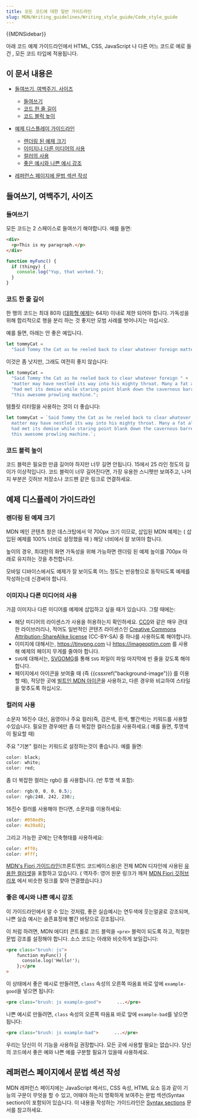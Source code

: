 ```yaml
---
title: 모든 코드에 대한 일반 가이드라인
slug: MDN/Writing_guidelines/Writing_style_guide/Code_style_guide
---
```


{{MDNSidebar}}

아래 코드 예제 가이드라인에서 HTML, CSS, JavaScript 나 다른 어느 코드로 예로 들건 , 모든 코드 타입에 적용됩니다.

## 이 문서 내용은

- [들여쓰기, 여백주기, 사이즈](/ko/docs/MDN/Contribute/Guidelines/Code_guidelines/General#들여쓰기_여백주기_사이즈)

  - [들여쓰기](/ko/docs/MDN/Contribute/Guidelines/Code_guidelines/General#들여쓰기)
  - [코드 한 줄 길이](/ko/docs/MDN/Contribute/Guidelines/Code_guidelines/General#코드_한_줄_길이)
  - [코드 블럭 높이](/ko/docs/MDN/Contribute/Guidelines/Code_guidelines/General#코드_블럭_높이)

- [예제 디스플레이 가이드라인](/ko/docs/MDN/Contribute/Guidelines/Code_guidelines/General#예제_디스플레이_가이드라인)

  - [렌더링 된 예제 크기](/ko/docs/MDN/Contribute/Guidelines/Code_guidelines/General#렌더링_된_예제_크기)
  - [이미지나 다른 미디어의 사용](/ko/docs/MDN/Contribute/Guidelines/Code_guidelines/General#이미지나_다른_미디어의_사용)
  - [컬러의 사용](/ko/docs/MDN/Contribute/Guidelines/Code_guidelines/General#컬러의_사용)
  - [좋은 예시와 나쁜 예시 강조](/ko/docs/MDN/Contribute/Guidelines/Code_guidelines/General#좋은_예시와_나쁜_예시_강조)

- [레퍼런스 페이지에 문법 섹션 작성](/ko/docs/MDN/Contribute/Guidelines/Code_guidelines/General#레퍼런스_페이지에서_문법_섹션_작성)

## 들여쓰기, 여백주기, 사이즈

### 들여쓰기

모든 코드는 2 스페이스로 들여쓰기 해야합니다. 예를 들면:

```html example-good
<div>
  <p>This is my paragraph.</p>
</div>
```

```js example-good
function myFunc() {
  if (thingy) {
    console.log("Yup, that worked.");
  }
}
```

### 코드 한 줄 길이

한 행의 코드는 최대 80자 ([대화형 예제](https://github.com/mdn/interactive-examples)는 64자) 이내로 제한 되어야 합니다. 가독성을 위해 합리적으로 행을 분리 하는 것 좋지만 모범 사례를 벗어나지는 마십시오.

예를 들면, 아래는 안 좋은 예입니다.

```js example-bad
let tommyCat =
  "Said Tommy the Cat as he reeled back to clear whatever foreign matter may have nestled its way into his mighty throat. Many a fat alley rat had met its demise while staring point blank down the cavernous barrel of this awesome prowling machine.";
```

이것은 좀 낫지만, 그래도 여전히 좋지 않습니다:

```js
let tommyCat =
  "Said Tommy the Cat as he reeled back to clear whatever foreign " +
  "matter may have nestled its way into his mighty throat. Many a fat alley rat " +
  "had met its demise while staring point blank down the cavernous barrel of " +
  "this awesome prowling machine.";
```

템플릿 리터럴을 사용하는 것이 더 좋습니다:

```js example-good
let tommyCat = `Said Tommy the Cat as he reeled back to clear whatever foreign
  matter may have nestled its way into his mighty throat. Many a fat alley rat
  had met its demise while staring point blank down the cavernous barrel of
  this awesome prowling machine.`;
```

### 코드 블럭 높이

코드 블럭은 필요한 만큼 길어야 하지만 너무 길면 안됩니다. 15에서 25 라인 정도의 길이가 이상적입니다. 코드 블럭이 너무 길어진다면, 가장 유용한 스니펫만 보여주고, 나머지 부분은 깃허브 저장소나 코드펜 같은 링크로 연결하세요.

## 예제 디스플레이 가이드라인

### 렌더링 된 예제 크기

MDN 메인 콘텐츠 창은 데스크탑에서 약 700px 크기 이므로, 삽입된 MDN 예제는 ( 삽입된 예제를 100% 너비로 설정했을 때 ) 해당 너비에서 잘 보여야 합니다.

높이의 경우, 최대한의 화면 가독성을 위해 가능하면 렌더링 된 예제 높이를 700px 아래로 유지하는 것을 추천합니다.

모바일 디바이스에서도 예제가 잘 보이도록 어느 정도는 반응형으로 동작되도록 예제를 작성하는데 신경써야 합니다.

### 이미지나 다른 미디어의 사용

가끔 이미지나 다른 미디어를 예제에 삽입하고 싶을 때가 있습니다. 그럴 때에는:

- 해당 미디어의 라이센스가 사용을 허용하는지 확인하세요. [CC0](https://creativecommons.org/share-your-work/public-domain/cc0/)와 같은 매우 관대한 라이브러리나, 적어도 일반적인 콘텐츠 라이센스인 [Creative Commons Attribution-ShareAlike license](http://creativecommons.org/licenses/by-sa/2.5/) (CC-BY-SA) 중 하나를 사용하도록 해야합니다.
- 이미지에 대해서는, <https://tinypng.com> 나 <https://imageoptim.com> 를 사용해 예제의 페이지 무게를 줄여야 합니다.
- `SVG`에 대해서는, [SVGOMG](https://jakearchibald.github.io/svgomg/)를 통해 `SVG` 파일이 파일 마지막에 빈 줄을 갖도록 해야합니다.
- 페이지에서 아이콘을 보여줄 때 (즉 {{cssxref("background-image")}} 를 이용할 때), 적당한 곳에 [빌트인 MDN 아이콘](https://mdn.github.io/mdn-fiori/patterns/css/iconography/)을 사용하고, 다른 경우와 비교하여 스타일을 맞추도록 하십시오.

### 컬러의 사용

소문자 16진수 대신, 음영이나 주요 컬러(즉, 검은색, 흰색, 빨간색)는 키워드를 사용할 수있습니다. 필요한 경우에만 좀 더 복잡한 컬러스킴을 사용하세요.( 예를 들면, 투명색이 필요할 때)

주요 "기본" 컬러는 키워드로 설정하는것이 좋습니다. 예를 들면:

```css example-good
color: black;
color: white;
color: red;
```

좀 더 복잡한 컬러는 rgb() 를 사용합니다. (반 투명 색 포함):

```css example-good
color: rgb(0, 0, 0, 0.5);
color: rgb(248, 242, 230);
```

16진수 컬러를 사용해야 한다면, 소문자를 이용하세요:

```css example-good
color: #058ed9;
color: #a39a92;
```

그리고 가능한 곳에는 단축형태를 사용하세요:

```css example-good
color: #ff0;
color: #fff;
```

[MDN's Fiori 가이드라인](https://mdn-fiori.netlify.app/)(프론트엔드 코드베이스용)은 전체 MDN 디자인에 사용된 [유용한 컬러셋](https://mdn-fiori.netlify.app/?path=/docs/docs-colors--page)을 포함하고 있습니다. ( 역자주: 영어 원문 링크가 깨져 [MDN Fiori 깃허브 리포](https://github.com/mdn/mdn-fiori) 에서 비슷한 링크를 찾아 연결했습니다.)

### 좋은 예시와 나쁜 예시 강조

이 가이드라인에서 알 수 있는 것처럼, 좋은 실습예시는 연두색에 웃는얼굴로 강조되며, 나쁜 실습 예시는 슬픈표정에 빨간 바탕으로 강조됩니다.

이 처럼 하려면, MDN 에디터 콘트롤로 코드 블럭을 `<pre>` 블럭이 되도록 하고, 적절한 문법 강조를 설정해야 합니다. 소스 코드는 아래와 비슷하게 보일겁니다:

```html
<pre class="brush: js">
    function myFunc() {
      console.log('Hello!');
    };</pre
>
```

이 상태에서 좋은 예시로 만들려면, `class` 속성의 오른쪽 따옴표 바로 앞에 `example-good`을 넣으면 됩니다:

```html
<pre class="brush: js example-good">      ...</pre>
```

나쁜 예시로 만들려면, `class` 속성의 오른쪽 따옴표 바로 앞에 `example-bad`를 넣으면 됩니다:

```html
<pre class="brush: js example-bad">      ...</pre>
```

우리는 당신이 이 기능을 사용하길 권장합니다. 모든 곳에 사용할 필요는 없습니다. 당신의 코드에서 좋은 예와 나쁜 예를 구분할 필요가 있을때 사용하세요.

## 레퍼런스 페이지에서 문법 섹션 작성

MDN 레퍼런스 페이지에는 JavaScript 메서드, CSS 속성, HTML 요소 등과 같이 기능의 구문이 무엇을 할 수 있고, 어때야 하는지 명확하게 보여주는 문법 섹션(Syntax section)이 포함되어 있습니다. 이 내용을 작성하는 가이드라인은 [Syntax sections](/ko/docs/MDN/Contribute/Structures/Syntax_sections) 문서를 참고하세요.
